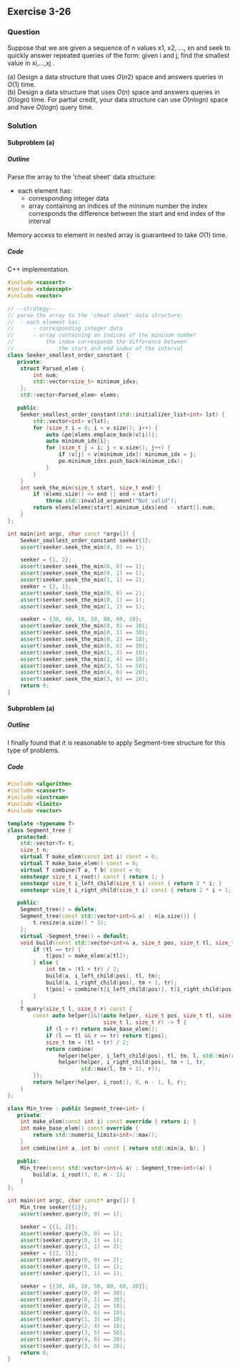## Exercise 3-26
### Question

Suppose that we are given a sequence of n values x1, x2, ..., xn and seek to
quickly answer repeated queries of the form: given i and j, find the smallest
value in xi,...,xj .  

(a) Design a data structure that uses $O(n2)$ space and answers queries in $O(1)$
time.  
(b) Design a data structure that uses $O(n)$ space and answers queries in
$O(log n)$ time. For partial credit, your data structure can use $O(n log n)$
space and have $O(log n)$ query time.

### Solution

#### Subproblem (a)

##### Outline

Parse the array to the 'cheat sheet' data structure:
 - each element has:
     - corresponding integer data
     - array containing an indices of the mininum number
         the index corresponds the difference between
             the start and end index of the interval

Memory access to element in nested array is guaranteed to take $O(1)$ time.


##### Code

C++ implementation.

```cpp
#include <cassert>
#include <stdexcept>
#include <vector>

// --strategy--
// parse the array to the 'cheat sheet' data structure:
//  - each element has:
//      - corresponding integer data
//      - array containing an indices of the mininum number
//          the index corresponds the difference between
//              the start and end index of the interval
class Seeker_smallest_order_constant {
   private:
    struct Parsed_elem {
        int num;
        std::vector<size_t> minimum_idxs;
    };
    std::vector<Parsed_elem> elems;

   public:
    Seeker_smallest_order_constant(std::initializer_list<int> lst) {
        std::vector<int> v{lst};
        for (size_t i = 0; i < v.size(); i++) {
            auto &pe{elems.emplace_back(v[i])};
            auto minimum_idx{i};
            for (size_t j = i; j < v.size(); j++) {
                if (v[j] < v[minimum_idx]) minimum_idx = j;
                pe.minimum_idxs.push_back(minimum_idx);
            }
        }
    }
    int seek_the_min(size_t start, size_t end) {
        if (elems.size() <= end || end < start)
            throw std::invalid_argument("Not valid");
        return elems[elems[start].minimum_idxs[end - start]].num;
    }
};

int main(int argc, char const *argv[]) {
    Seeker_smallest_order_constant seeker{1};
    assert(seeker.seek_the_min(0, 0) == 1);

    seeker = {1, 2};
    assert(seeker.seek_the_min(0, 0) == 1);
    assert(seeker.seek_the_min(0, 1) == 1);
    assert(seeker.seek_the_min(1, 1) == 2);
    seeker = {2, 1};
    assert(seeker.seek_the_min(0, 0) == 2);
    assert(seeker.seek_the_min(0, 1) == 1);
    assert(seeker.seek_the_min(1, 1) == 1);

    seeker = {30, 40, 10, 50, 80, 60, 20};
    assert(seeker.seek_the_min(0, 0) == 30);
    assert(seeker.seek_the_min(0, 1) == 30);
    assert(seeker.seek_the_min(0, 2) == 10);
    assert(seeker.seek_the_min(0, 6) == 10);
    assert(seeker.seek_the_min(1, 3) == 10);
    assert(seeker.seek_the_min(2, 4) == 10);
    assert(seeker.seek_the_min(3, 5) == 50);
    assert(seeker.seek_the_min(4, 6) == 20);
    assert(seeker.seek_the_min(3, 6) == 20);
    return 0;
}

```

#### Subproblem (a)

##### Outline

I finally found that it is reasonable to apply Segment-tree structure for this type of problems.

##### Code

```cpp
#include <algorithm>
#include <cassert>
#include <iostream>
#include <limits>
#include <vector>

template <typename T>
class Segment_tree {
   protected:
    std::vector<T> t;
    size_t n;
    virtual T make_elem(const int i) const = 0;
    virtual T make_base_elem() const = 0;
    virtual T combine(T a, T b) const = 0;
    constexpr size_t i_root() const { return 1; }
    constexpr size_t i_left_child(size_t i) const { return 2 * i; }
    constexpr size_t i_right_child(size_t i) const { return 2 * i + 1; }

   public:
    Segment_tree() = delete;
    Segment_tree(const std::vector<int>& a) : n{a.size()} {
        t.resize(a.size() * 3);
    };
    virtual ~Segment_tree() = default;
    void build(const std::vector<int>& a, size_t pos, size_t tl, size_t tr) {
        if (tl == tr) {
            t[pos] = make_elem(a[tl]);
        } else {
            int tm = (tl + tr) / 2;
            build(a, i_left_child(pos), tl, tm);
            build(a, i_right_child(pos), tm + 1, tr);
            t[pos] = combine(t[i_left_child(pos)], t[i_right_child(pos)]);
        }
    }
    T query(size_t l, size_t r) const {
        const auto helper{[&](auto helper, size_t pos, size_t tl, size_t tr,
                              size_t l, size_t r) -> T {
            if (l > r) return make_base_elem();
            if (l == tl && r == tr) return t[pos];
            size_t tm = (tl + tr) / 2;
            return combine(
                helper(helper, i_left_child(pos), tl, tm, l, std::min(r, tm)),
                helper(helper, i_right_child(pos), tm + 1, tr,
                       std::max(l, tm + 1), r));
        }};
        return helper(helper, i_root(), 0, n - 1, l, r);
    }
};

class Min_tree : public Segment_tree<int> {
   private:
    int make_elem(const int i) const override { return i; }
    int make_base_elem() const override {
        return std::numeric_limits<int>::max();
    }
    int combine(int a, int b) const { return std::min(a, b); }

   public:
    Min_tree(const std::vector<int>& a) : Segment_tree<int>(a) {
        build(a, i_root(), 0, n - 1);
    }
};

int main(int argc, char const* argv[]) {
    Min_tree seeker{{1}};
    assert(seeker.query(0, 0) == 1);

    seeker = {{1, 2}};
    assert(seeker.query(0, 0) == 1);
    assert(seeker.query(0, 1) == 1);
    assert(seeker.query(1, 1) == 2);
    seeker = {{2, 1}};
    assert(seeker.query(0, 0) == 2);
    assert(seeker.query(0, 1) == 1);
    assert(seeker.query(1, 1) == 1);

    seeker = {{30, 40, 10, 50, 80, 60, 20}};
    assert(seeker.query(0, 0) == 30);
    assert(seeker.query(0, 1) == 30);
    assert(seeker.query(0, 2) == 10);
    assert(seeker.query(0, 6) == 10);
    assert(seeker.query(1, 3) == 10);
    assert(seeker.query(2, 4) == 10);
    assert(seeker.query(3, 5) == 50);
    assert(seeker.query(4, 6) == 20);
    assert(seeker.query(3, 6) == 20);
    return 0;
}
```
